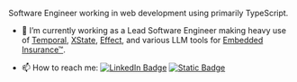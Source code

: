 Software Engineer working in web development using primarily TypeScript.

- 🔭 I’m currently working as a Lead Software Engineer making heavy use of [Temporal](https://temporal.io/), [XState](https://xstate.js.org/), [Effect](https://effect.website/), and various LLM tools for [Embedded Insurance™](https://www.embeddedinsurance.com/).

- 📫 How to reach me:
[![LinkedIn Badge](https://img.shields.io/badge/LinkedIn-Profile-informational?style=flat&logo=linkedin&logoColor=white&color=0D76A8)](https://linkedin.com/in/adamjsmith117)
[![Static Badge](https://img.shields.io/badge/Gmail-adamjsmith117-%23EA4335?style=flat&logo=gmail&logoColor=white)](mailto:adamjsmith117@gmail.com)

<!--
**admsmth/admsmth** is a ✨ _special_ ✨ repository because its `README.md` (this file) appears on your GitHub profile.

Here are some ideas to get you started:

- 🔭 I’m currently working on ...
- 🌱 I’m currently learning ...
- 👯 I’m looking to collaborate on ...
- 🤔 I’m looking for help with ...
- 💬 Ask me about ...
- 📫 How to reach me: ...
- 😄 Pronouns: ...
- ⚡ Fun fact: ...
-->
